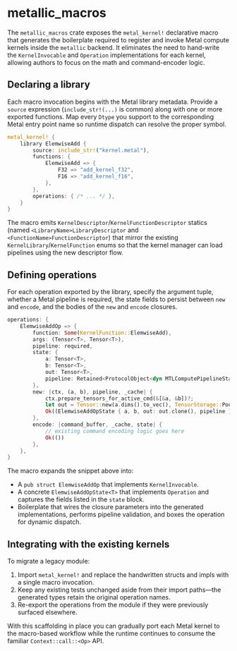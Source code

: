 # metallic_macros

The `metallic_macros` crate exposes the `metal_kernel!` declarative macro that generates the
boilerplate required to register and invoke Metal compute kernels inside the `metallic`
backend.  It eliminates the need to hand-write the `KernelInvocable` and `Operation`
implementations for each kernel, allowing authors to focus on the math and command-encoder
logic.

## Declaring a library

Each macro invocation begins with the Metal library metadata.  Provide a `source` expression
(`include_str!(...)` is common) along with one or more exported functions.  Map every `Dtype`
you support to the corresponding Metal entry point name so runtime dispatch can resolve the
proper symbol.

```rust
metal_kernel! {
    library ElemwiseAdd {
        source: include_str!("kernel.metal"),
        functions: {
            ElemwiseAdd => {
                F32 => "add_kernel_f32",
                F16 => "add_kernel_f16",
            },
        },
        operations: { /* ... */ },
    }
}
```

The macro emits `KernelDescriptor`/`KernelFunctionDescriptor` statics (named
`<LibraryName>LibraryDescriptor` and `<FunctionName>FunctionDescriptor`) that mirror the existing
`KernelLibrary`/`KernelFunction` enums so that the kernel manager can load pipelines using the new
descriptor flow.

## Defining operations

For each operation exported by the library, specify the argument tuple, whether a Metal
pipeline is required, the state fields to persist between `new` and `encode`, and the bodies of
the `new` and `encode` closures.

```rust
operations: {
    ElemwiseAddOp => {
        function: Some(KernelFunction::ElemwiseAdd),
        args: (Tensor<T>, Tensor<T>),
        pipeline: required,
        state: {
            a: Tensor<T>,
            b: Tensor<T>,
            out: Tensor<T>,
            pipeline: Retained<ProtocolObject<dyn MTLComputePipelineState>>,
        },
        new: |ctx, (a, b), pipeline, _cache| {
            ctx.prepare_tensors_for_active_cmd(&[&a, &b])?;
            let out = Tensor::new(a.dims().to_vec(), TensorStorage::Pooled(ctx), TensorInit::Uninitialized)?;
            Ok((ElemwiseAddOpState { a, b, out: out.clone(), pipeline }, out))
        },
        encode: |command_buffer, _cache, state| {
            // existing command encoding logic goes here
            Ok(())
        },
    },
}
```

The macro expands the snippet above into:

- A `pub struct ElemwiseAddOp` that implements `KernelInvocable`.
- A concrete `ElemwiseAddOpState<T>` that implements `Operation` and captures the fields listed
  in the `state` block.
- Boilerplate that wires the closure parameters into the generated implementations, performs
  pipeline validation, and boxes the operation for dynamic dispatch.

## Integrating with the existing kernels

To migrate a legacy module:

1. Import `metal_kernel!` and replace the handwritten structs and impls with a single macro
   invocation.
2. Keep any existing tests unchanged aside from their import paths—the generated types retain
   the original operation names.
3. Re-export the operations from the module if they were previously surfaced elsewhere.

With this scaffolding in place you can gradually port each Metal kernel to the macro-based
workflow while the runtime continues to consume the familiar `Context::call::<Op>` API.
